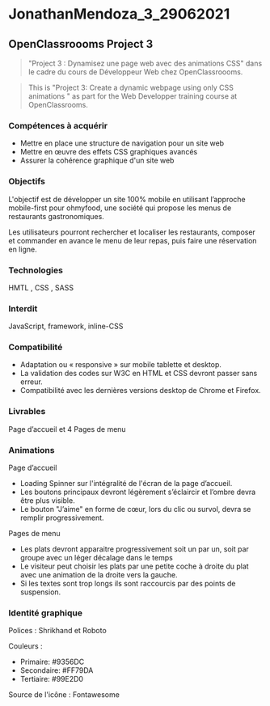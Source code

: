 # JonathanMendoza_3_29062021

## OpenClassroooms Project 3

> "Project 3 : Dynamisez une page web avec des animations CSS" dans le cadre du cours de Développeur Web chez OpenClassroooms.

> This is "Project 3: Create a dynamic webpage using only CSS animations " as part for the Web Developper training course at OpenClassrooms.

### Compétences à acquérir

- Mettre en place une structure de navigation pour un site web
- Mettre en œuvre des effets CSS graphiques avancés
- Assurer la cohérence graphique d'un site web

### Objectifs

L'objectif est de développer un site 100% mobile en utilisant l’approche mobile-first pour ohmyfood, une société qui propose les menus de restaurants gastronomiques.

Les utilisateurs pourront rechercher et localiser les restaurants, composer et commander en avance le menu de leur repas, puis faire une réservation en ligne.

### Technologies

HMTL , CSS , SASS

### Interdit

JavaScript, framework, inline-CSS

### Compatibilité

- Adaptation ou « responsive » sur mobile tablette et desktop.
- La validation des codes sur W3C en HTML et CSS devront passer sans erreur.
- Compatibilité avec les dernières versions desktop de Chrome et Firefox.

### Livrables

Page d’accueil et 4 Pages de menu

### Animations

Page d’accueil

- Loading Spinner sur l'intégralité de l'écran de la page d’accueil.
- Les boutons principaux devront légèrement s’éclaircir et l’ombre devra être plus visible.
- Le bouton "J’aime" en forme de cœur, lors du clic ou survol, devra se remplir progressivement.

Pages de menu

- Les plats devront apparaitre progressivement soit un par un, soit par groupe avec un léger décalage dans le temps
- Le visiteur peut choisir les plats par une petite coche à droite du plat avec une animation de la droite vers la gauche.
- Si les textes sont trop longs ils sont raccourcis par des points de suspension.

### Identité graphique

Polices : Shrikhand et Roboto

Couleurs :

- Primaire: #9356DC
- Secondaire: #FF79DA
- Tertiaire: #99E2D0

Source de l'icône : Fontawesome
